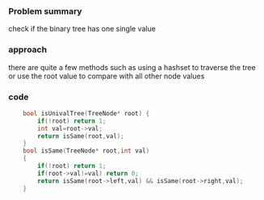 ### Problem summary
check if the binary tree has one single value

### approach
there are quite a few methods such as using a hashset to traverse the tree
or use the root value to compare with all other node values

### code
```cpp
    bool isUnivalTree(TreeNode* root) {
        if(!root) return 1;
        int val=root->val;
        return isSame(root,val);
    }
    bool isSame(TreeNode* root,int val)
    {
        if(!root) return 1;
        if(root->val!=val) return 0;
        return isSame(root->left,val) && isSame(root->right,val);
    }
```
